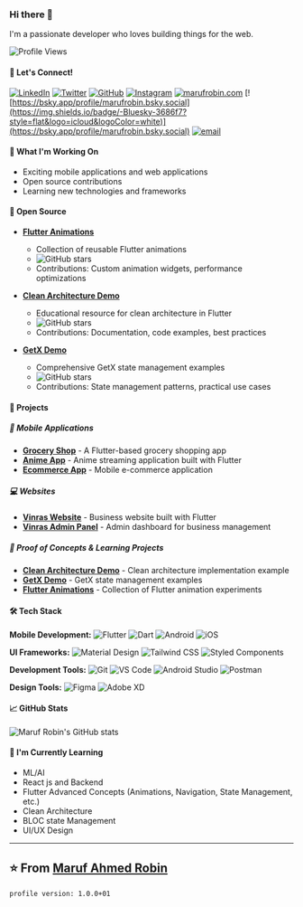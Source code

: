 ### Hi there 👋

I'm a passionate developer who loves building things for the web.

![Profile Views](https://komarev.com/ghpvc/?username=marufrobin&color=brightgreen)

#### 🤝 Let's Connect!
<!-- [![YouTube](https://img.shields.io/badge/YouTube-FF0000?style=for-the-badge&logo=youtube&logoColor=white)](https://youtube.com/@marufrobin) -->
[![LinkedIn](https://img.shields.io/badge/LinkedIn-0077B5?style=flat&logo=linkedin&logoColor=white)](https://linkedin.com/in/marufrobin)
[![Twitter](https://img.shields.io/badge/Twitter-1DA1F2?style=flat&logo=twitter&logoColor=white)](https://x.com/marufrobin5)
[![GitHub](https://img.shields.io/badge/GitHub-100000?style=flat&logo=github&logoColor=white)](https://github.com/marufrobin)
[![Instagram](https://img.shields.io/badge/Instagram-E4405F?style=flat&logo=instagram&logoColor=white)](https://instagram.com/marufrobin)
[![marufrobin.com](https://img.shields.io/badge/marufrobin.com-323330?style=flat&logo=microsoft&logoColor=Brown)](https://marufrobin.com)
[![https://bsky.app/profile/marufrobin.bsky.social](https://img.shields.io/badge/-Bluesky-3686f7?style=flat&logo=icloud&logoColor=white)](https://bsky.app/profile/marufrobin.bsky.social)
[![email](https://img.shields.io/badge/Gmail-D14836?style=fla&logo=gmail&logoColor=white)](mailto:marufrobin@gmail.com)

<!-- 📺 **Check out my [YouTube Channel](https://youtube.com/@marufrobin)** for Flutter tutorials and mobile development tips! -->

#### 🔭 What I'm Working On

- Exciting mobile applications and web applications
- Open source contributions
- Learning new technologies and frameworks

#### 🌟 Open Source

- **[Flutter Animations](https://github.com/marufrobin/animation_demo)**

  - Collection of reusable Flutter animations
  - ![GitHub stars](https://img.shields.io/github/stars/marufrobin/animation_demo?style=social)
  - Contributions: Custom animation widgets, performance optimizations

- **[Clean Architecture Demo](https://github.com/marufrobin/clean_architecture)**

  - Educational resource for clean architecture in Flutter
  - ![GitHub stars](https://img.shields.io/github/stars/marufrobin/clean_architecture?style=social)
  - Contributions: Documentation, code examples, best practices

- **[GetX Demo](https://github.com/marufrobin/getx_demo)**
  - Comprehensive GetX state management examples
  - ![GitHub stars](https://img.shields.io/github/stars/marufrobin/getx_demo?style=social)
  - Contributions: State management patterns, practical use cases

#### 🚀 Projects

##### 📱 Mobile Applications

- [**Grocery Shop**](https://github.com/marufrobin/grocery_shop) - A Flutter-based grocery shopping app
- [**Anime App**](https://github.com/marufrobin/anime_app) - Anime streaming application built with Flutter
- [**Ecommerce App**](https://github.com/marufrobin/ecommerce_app) - Mobile e-commerce application

##### 💻 Websites

- [**Vinras Website**](https://github.com/marufrobin/vinras_web_app) - Business website built with Flutter
- [**Vinras Admin Panel**](https://github.com/marufrobin/vinras_admin_panel) - Admin dashboard for business management

##### 🧪 Proof of Concepts & Learning Projects

- [**Clean Architecture Demo**](https://github.com/marufrobin/clean_architecture) - Clean architecture implementation example
- [**GetX Demo**](https://github.com/marufrobin/getx_demo) - GetX state management examples
- [**Flutter Animations**](https://github.com/marufrobin/animation_demo) - Collection of Flutter animation experiments

#### 🛠️ Tech Stack

**Mobile Development:**
![Flutter](https://img.shields.io/badge/Flutter-02569B?style=flat&logo=flutter)
![Dart](https://img.shields.io/badge/Dart-0175C2?style=flat&logo=dart)
![Android](https://img.shields.io/badge/Android-3DDC84?style=flat&logo=android&logoColor=white)
![iOS](https://img.shields.io/badge/iOS-000000?style=flat&logo=ios&logoColor=white)

<!-- **Frontend Development:**
![Next.js](https://img.shields.io/badge/Next.js-000000?style=flat&logo=next.js)
![React](https://img.shields.io/badge/React-61DAFB?style=flat&logo=react&logoColor=black)
![Vue.js](https://img.shields.io/badge/Vue.js-4FC08D?style=flat&logo=vue.js&logoColor=white)
![Svelte](https://img.shields.io/badge/Svelte-FF3E00?style=flat&logo=svelte&logoColor=white) -->

<!-- **Backend Development:**
![Node.js](https://img.shields.io/badge/Node.js-339933?style=flat&logo=node.js&logoColor=white)
![Express](https://img.shields.io/badge/Express-000000?style=flat&logo=express)
![NestJS](https://img.shields.io/badge/NestJS-E0234E?style=flat&logo=nestjs)
![Django](https://img.shields.io/badge/Django-092E20?style=flat&logo=django) -->

<!-- **CMS:**
![Strapi](https://img.shields.io/badge/Strapi-2F2E8B?style=flat&logo=strapi)
![WordPress](https://img.shields.io/badge/WordPress-21759B?style=flat&logo=wordpress)
![Ghost](https://img.shields.io/badge/Ghost-738A94?style=flat&logo=ghost) -->

<!-- **Databases:**
![PostgreSQL](https://img.shields.io/badge/PostgreSQL-336791?style=flat&logo=postgresql)
![MongoDB](https://img.shields.io/badge/MongoDB-47A248?style=flat&logo=mongodb&logoColor=white)
![Redis](https://img.shields.io/badge/Redis-DC382D?style=flat&logo=redis&logoColor=white)
![SQLite](https://img.shields.io/badge/SQLite-003B57?style=flat&logo=sqlite) -->

<!-- **ORM:**
![Prisma](https://img.shields.io/badge/Prisma-2D3748?style=flat&logo=prisma)
![Mongoose](https://img.shields.io/badge/Mongoose-880000?style=flat&logo=mongoose)
![TypeORM](https://img.shields.io/badge/TypeORM-FE0902?style=flat) -->

**UI Frameworks:**
![Material Design](https://img.shields.io/badge/Material%20Design-757575?style=flat&logo=material-design&logoColor=white)
![Tailwind CSS](https://img.shields.io/badge/Tailwind%20CSS-38B2AC?style=flat&logo=tailwind-css&logoColor=white)
![Styled Components](https://img.shields.io/badge/Styled%20Components-DB7093?style=flat&logo=styled-components&logoColor=white)

**Development Tools:**
![Git](https://img.shields.io/badge/Git-F05032?style=flat&logo=git&logoColor=white)
![VS Code](https://img.shields.io/badge/VS%20Code-007ACC?style=flat&logo=visual-studio-code)
![Android Studio](https://img.shields.io/badge/Android%20Studio-3DDC84?style=flat&logo=android-studio&logoColor=white)
![Postman](https://img.shields.io/badge/Postman-FF6C37?style=flat&logo=postman&logoColor=white)

**Design Tools:**
![Figma](https://img.shields.io/badge/Figma-F24E1E?style=flat&logo=figma&logoColor=white)
![Adobe XD](https://img.shields.io/badge/Adobe%20XD-FF61F6?style=flat&logo=adobe-xd&logoColor=white)

#### 📈 GitHub Stats

![Maruf Robin's GitHub stats](https://github-readme-stats.vercel.app/api?username=marufrobin&show_icons=true&theme=radical)

#### 🌱 I'm Currently Learning

- ML/AI
- React js and Backend
- Flutter Advanced Concepts (Animations, Navigation, State Management, etc.)
- Clean Architecture
- BLOC state Management
- UI/UX Design

---

## ⭐️ From [Maruf Ahmed Robin](https://github.com/marufrobin)

```
profile version: 1.0.0+01
```
